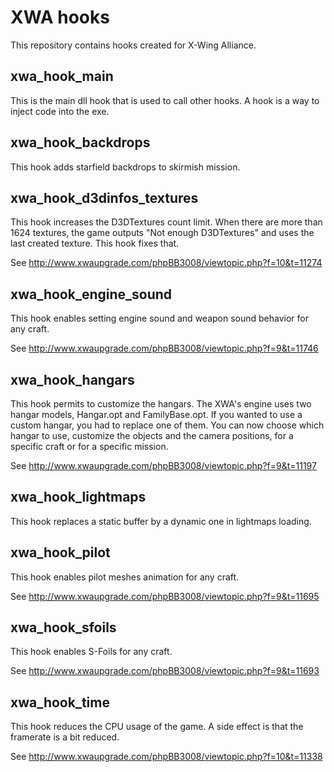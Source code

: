# XWA hooks

This repository contains hooks created for X-Wing Alliance.

## xwa_hook_main

This is the main dll hook that is used to call other hooks. A hook is a way to inject code into the exe.

## xwa_hook_backdrops

This hook adds starfield backdrops to skirmish mission.

## xwa_hook_d3dinfos_textures

This hook increases the D3DTextures count limit. When there are more than 1624 textures, the game outputs "Not enough D3DTextures" and uses the last created texture. This hook fixes that.

See http://www.xwaupgrade.com/phpBB3008/viewtopic.php?f=10&t=11274

## xwa_hook_engine_sound

This hook enables setting engine sound and weapon sound behavior for any craft.

See http://www.xwaupgrade.com/phpBB3008/viewtopic.php?f=9&t=11746

## xwa_hook_hangars

This hook permits to customize the hangars. The XWA's engine uses two hangar models, Hangar.opt and FamilyBase.opt. If you wanted to use a custom hangar, you had to replace one of them. You can now choose which hangar to use, customize the objects and the camera positions, for a specific craft or for a specific mission.

See http://www.xwaupgrade.com/phpBB3008/viewtopic.php?f=9&t=11197

## xwa_hook_lightmaps

This hook replaces a static buffer by a dynamic one in lightmaps loading.

## xwa_hook_pilot

This hook enables pilot meshes animation for any craft.

See http://www.xwaupgrade.com/phpBB3008/viewtopic.php?f=9&t=11695

## xwa_hook_sfoils

This hook enables S-Foils for any craft.

See http://www.xwaupgrade.com/phpBB3008/viewtopic.php?f=9&t=11693

## xwa_hook_time

This hook reduces the CPU usage of the game. A side effect is that the framerate is a bit reduced.

See http://www.xwaupgrade.com/phpBB3008/viewtopic.php?f=10&t=11338
